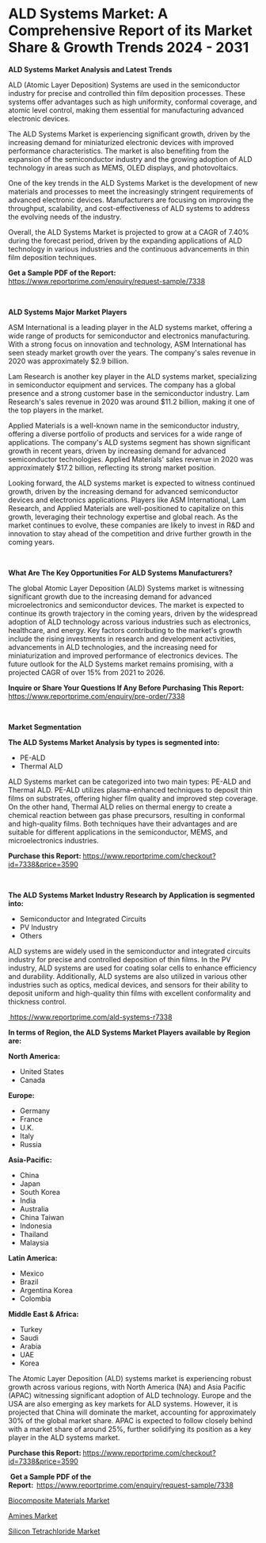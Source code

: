 <p><h1>ALD Systems Market: A Comprehensive Report of its Market Share & Growth Trends 2024 - 2031</h1></p><p><strong>ALD Systems Market Analysis and Latest Trends</strong></p>
<p><p>ALD (Atomic Layer Deposition) Systems are used in the semiconductor industry for precise and controlled thin film deposition processes. These systems offer advantages such as high uniformity, conformal coverage, and atomic level control, making them essential for manufacturing advanced electronic devices.</p><p>The ALD Systems Market is experiencing significant growth, driven by the increasing demand for miniaturized electronic devices with improved performance characteristics. The market is also benefiting from the expansion of the semiconductor industry and the growing adoption of ALD technology in areas such as MEMS, OLED displays, and photovoltaics.</p><p>One of the key trends in the ALD Systems Market is the development of new materials and processes to meet the increasingly stringent requirements of advanced electronic devices. Manufacturers are focusing on improving the throughput, scalability, and cost-effectiveness of ALD systems to address the evolving needs of the industry.</p><p>Overall, the ALD Systems Market is projected to grow at a CAGR of 7.40% during the forecast period, driven by the expanding applications of ALD technology in various industries and the continuous advancements in thin film deposition techniques.</p></p>
<p><strong>Get a Sample PDF of the Report:&nbsp;</strong> <a href="https://www.reportprime.com/enquiry/request-sample/7338">https://www.reportprime.com/enquiry/request-sample/7338</a></p>
<p>&nbsp;</p>
<p><strong>ALD Systems Major Market Players</strong></p>
<p><p>ASM International is a leading player in the ALD systems market, offering a wide range of products for semiconductor and electronics manufacturing. With a strong focus on innovation and technology, ASM International has seen steady market growth over the years. The company's sales revenue in 2020 was approximately $2.9 billion.</p><p>Lam Research is another key player in the ALD systems market, specializing in semiconductor equipment and services. The company has a global presence and a strong customer base in the semiconductor industry. Lam Research's sales revenue in 2020 was around $11.2 billion, making it one of the top players in the market.</p><p>Applied Materials is a well-known name in the semiconductor industry, offering a diverse portfolio of products and services for a wide range of applications. The company's ALD systems segment has shown significant growth in recent years, driven by increasing demand for advanced semiconductor technologies. Applied Materials' sales revenue in 2020 was approximately $17.2 billion, reflecting its strong market position.</p><p>Looking forward, the ALD systems market is expected to witness continued growth, driven by the increasing demand for advanced semiconductor devices and electronics applications. Players like ASM International, Lam Research, and Applied Materials are well-positioned to capitalize on this growth, leveraging their technology expertise and global reach. As the market continues to evolve, these companies are likely to invest in R&D and innovation to stay ahead of the competition and drive further growth in the coming years.</p></p>
<p>&nbsp;</p>
<p><strong>What Are The Key Opportunities For ALD Systems Manufacturers?</strong></p>
<p><p>The global Atomic Layer Deposition (ALD) Systems market is witnessing significant growth due to the increasing demand for advanced microelectronics and semiconductor devices. The market is expected to continue its growth trajectory in the coming years, driven by the widespread adoption of ALD technology across various industries such as electronics, healthcare, and energy. Key factors contributing to the market's growth include the rising investments in research and development activities, advancements in ALD technologies, and the increasing need for miniaturization and improved performance of electronics devices. The future outlook for the ALD Systems market remains promising, with a projected CAGR of over 15% from 2021 to 2026.</p></p>
<p><strong>Inquire or Share Your Questions If Any Before Purchasing This Report:</strong> <a href="https://www.reportprime.com/enquiry/pre-order/7338">https://www.reportprime.com/enquiry/pre-order/7338</a></p>
<p>&nbsp;</p>
<p><strong>Market Segmentation</strong></p>
<p><strong>The ALD Systems Market Analysis by types is segmented into:</strong></p>
<p><ul><li>PE-ALD</li><li>Thermal ALD</li></ul></p>
<p><p>ALD Systems market can be categorized into two main types: PE-ALD and Thermal ALD. PE-ALD utilizes plasma-enhanced techniques to deposit thin films on substrates, offering higher film quality and improved step coverage. On the other hand, Thermal ALD relies on thermal energy to create a chemical reaction between gas phase precursors, resulting in conformal and high-quality films. Both techniques have their advantages and are suitable for different applications in the semiconductor, MEMS, and microelectronics industries.</p></p>
<p><strong>Purchase this Report:&nbsp;</strong><a href="https://www.reportprime.com/checkout?id=7338&price=3590">https://www.reportprime.com/checkout?id=7338&price=3590</a></p>
<p>&nbsp;</p>
<p><strong>The ALD Systems Market Industry Research by Application is segmented into:</strong></p>
<p><ul><li>Semiconductor and Integrated Circuits</li><li>PV Industry</li><li>Others</li></ul></p>
<p><p>ALD systems are widely used in the semiconductor and integrated circuits industry for precise and controlled deposition of thin films. In the PV industry, ALD systems are used for coating solar cells to enhance efficiency and durability. Additionally, ALD systems are also utilized in various other industries such as optics, medical devices, and sensors for their ability to deposit uniform and high-quality thin films with excellent conformality and thickness control.</p></p>
<p><a href="https://www.reportprime.com/ald-systems-r7338">&nbsp;https://www.reportprime.com/ald-systems-r7338</a></p>
<p><strong>In terms of Region, the ALD Systems Market Players available by Region are:</strong></p>
<p>
    <p> <strong> North America: </strong>
        <ul>
            <li>United States</li>
            <li>Canada</li>
        </ul>
        </p> 
    <p> <strong> Europe: </strong>
        <ul>
            <li>Germany</li>
            <li>France</li>
            <li>U.K.</li>
            <li>Italy</li>
            <li>Russia</li>
        </ul>
        </p> 
    <p> <strong> Asia-Pacific: </strong>
        <ul>
            <li>China</li>
            <li>Japan</li>
            <li>South Korea</li>
            <li>India</li>
            <li>Australia</li>
            <li>China Taiwan</li>
            <li>Indonesia</li>
            <li>Thailand</li>
            <li>Malaysia</li>
        </ul>
        </p> 
    <p> <strong> Latin America: </strong>
        <ul>
            <li>Mexico</li>
            <li>Brazil</li>
            <li>Argentina Korea</li>
            <li>Colombia</li>
        </ul>
        </p> 
    <p> <strong> Middle East & Africa: </strong>
        <ul>
            <li>Turkey</li>
            <li>Saudi</li>
            <li>Arabia</li>
            <li>UAE</li>
            <li>Korea</li>
        </ul>
    </p>
    </p>
<p><p>The Atomic Layer Deposition (ALD) systems market is experiencing robust growth across various regions, with North America (NA) and Asia Pacific (APAC) witnessing significant adoption of ALD technology. Europe and the USA are also emerging as key markets for ALD systems. However, it is projected that China will dominate the market, accounting for approximately 30% of the global market share. APAC is expected to follow closely behind with a market share of around 25%, further solidifying its position as a key player in the ALD systems market.</p></p>
<p><strong>Purchase this Report: </strong><a href="https://www.reportprime.com/checkout?id=7338&price=3590">https://www.reportprime.com/checkout?id=7338&price=3590</a></p>
<p>&nbsp;<strong>Get a Sample PDF of the Report:&nbsp;&nbsp;</strong><a href="https://www.reportprime.com/enquiry/request-sample/7338">https://www.reportprime.com/enquiry/request-sample/7338</a></p>
<p><strong></strong></p>
<p><p><a href="https://www.linkedin.com/pulse/biocomposite-materials-market-analysis-examines-its-scope-xouyf?trackingId=0n%2BF9iRhkj8sQ8WC2JNrjw%3D%3D">Biocomposite Materials Market</a></p><p><a href="https://www.linkedin.com/pulse/amines-market-furnish-information-size-share-dynamics-projections-md72e?trackingId=8mQH9GdRYUIsv5Q%2Bb%2B4IPg%3D%3D">Amines Market</a></p><p><a href="https://www.linkedin.com/pulse/silicon-tetrachloride-market-centers-aspects-growth-share-lbthf?trackingId=BVrmUf1oZQFaACKlNJ%2BEyA%3D%3D">Silicon Tetrachloride Market</a></p></p>